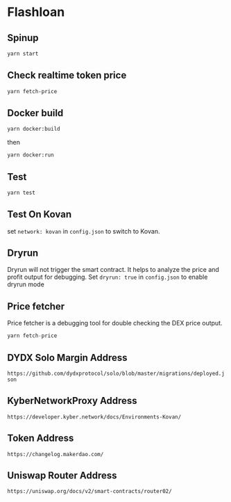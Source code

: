# Flashloan

## Spinup

```bash
yarn start
```

## Check realtime token price

```bash
yarn fetch-price
```

## Docker build

```bash
yarn docker:build
```

then

```bash
yarn docker:run
```

## Test

```bash
yarn test
```

## Test On Kovan

set `network: kovan` in `config.json` to switch to Kovan.

## Dryrun

Dryrun will not trigger the smart contract. It helps to analyze the price and profit output for debugging. Set `dryrun: true` in `config.json` to enable dryrun mode

## Price fetcher

Price fetcher is a debugging tool for double checking the DEX price output.

```js
yarn fetch-price
```

## DYDX Solo Margin Address

`https://github.com/dydxprotocol/solo/blob/master/migrations/deployed.json`

## KyberNetworkProxy Address

`https://developer.kyber.network/docs/Environments-Kovan/`

## Token Address

`https://changelog.makerdao.com/`

## Uniswap Router Address

`https://uniswap.org/docs/v2/smart-contracts/router02/`
